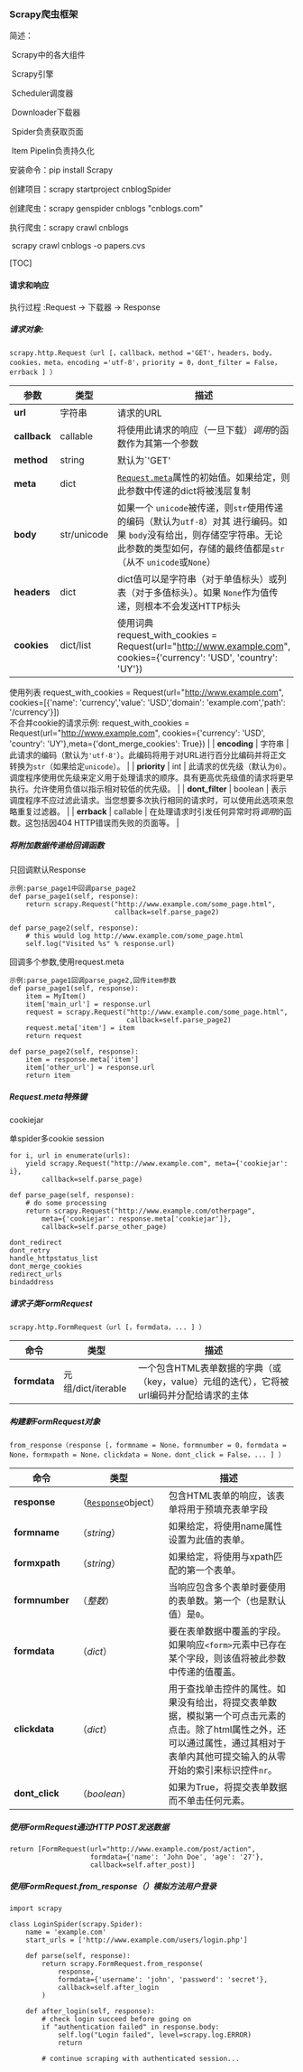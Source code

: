 ### Scrapy爬虫框架

简述：

​	Scrapy中的各大组件

​	Scrapy引擎

​	Scheduler调度器

​	Downloader下载器

​	Spider负责获取页面

​	Item Pipelin负责持久化

安装命令：pip install Scrapy

创建项目：scrapy startproject cnblogSpider

创建爬虫：scrapy genspider cnblogs "cnblogs.com"

执行爬虫：scrapy crawl cnblogs

​		 scrapy crawl cnblogs -o papers.cvs

[TOC]



#### 请求和响应

执行过程 :Request -> 下载器 -> Response

##### 请求对象:

```
scrapy.http.Request（url [，callback，method ='GET'，headers，body，cookies，meta，encoding ='utf-8'，priority = 0，dont_filter = False，errback ] ）
```

| 参数            | 类型        | 描述                                                         |
| --------------- | ----------- | ------------------------------------------------------------ |
| **url**         | 字符串      | 请求的URL                                                    |
| **callback**    | callable    | 将使用此请求的响应（一旦下载）*调用*的函数作为其第一个参数   |
| **method**      | string      | 默认为`'GET'                                                 |
| **meta**        | dict        | [`Request.meta`](https://scrapy-chs.readthedocs.io/zh_CN/0.24/topics/request-response.html#scrapy.http.Request.meta)属性的初始值。如果给定，则此参数中传递的dict将被浅层复制 |
| **body**        | str/unicode | 如果一个 `unicode`被传递，则`str`使用传递的编码（默认为`utf-8`）对其 进行编码。如果 `body`没有给出，则存储空字符串。无论此参数的类型如何，存储的最终值都是`str`（从不 `unicode`或`None`） |
| **headers**     | dict        | dict值可以是字符串（对于单值标头）或列表（对于多值标头）。如果 `None`作为值传递，则根本不会发送HTTP标头 |
| **cookies**     | dict/list   | 使用词典<br />request_with_cookies = Request(url="http://www.example.com", cookies={'currency': 'USD', 'country': 'UY'})<br />
使用列表
request_with_cookies = Request(url="http://www.example.com", cookies=[{'name': 'currency','value': 'USD','domain': 'example.com','path': '/currency'}])<br />
不合并cookie的请求示例:
request_with_cookies = Request(url="http://www.example.com", cookies={'currency': 'USD', 'country': 'UY'},meta={'dont_merge_cookies': True}) |
| **encoding**    | 字符串      | 此请求的编码（默认为`'utf-8'`）。此编码将用于对URL进行百分比编码并将正文转换为`str`（如果给定`unicode`）。 |
| **priority**    | int         | 此请求的优先级（默认为`0`）。调度程序使用优先级来定义用于处理请求的顺序。具有更高优先级值的请求将更早执行。允许使用负值以指示相对较低的优先级。 |
| **dont_filter** | boolean     | 表示调度程序不应过滤此请求。当您想要多次执行相同的请求时，可以使用此选项来忽略重复过滤器。 |
| **errback**     | callable    | 在处理请求时引发任何异常时将*调用*的函数。这包括因404 HTTP错误而失败的页面等。 |

##### 将附加数据传递给回调函数

只回调默认Response

```
示例:parse_page1中回调parse_page2
def parse_page1(self, response):
    return scrapy.Request("http://www.example.com/some_page.html",
                          callback=self.parse_page2)

def parse_page2(self, response):
    # this would log http://www.example.com/some_page.html
    self.log("Visited %s" % response.url)
```

回调多个参数,使用request.meta

```
示例:parse_page1回调parse_page2,回传item参数
def parse_page1(self, response):
    item = MyItem()
    item['main_url'] = response.url
    request = scrapy.Request("http://www.example.com/some_page.html",
                             callback=self.parse_page2)
    request.meta['item'] = item
    return request

def parse_page2(self, response):
    item = response.meta['item']
    item['other_url'] = response.url
    return item
```

##### Request.meta特殊键

cookiejar

单spider多cookie session

```
for i, url in enumerate(urls):
    yield scrapy.Request("http://www.example.com", meta={'cookiejar': i},
        callback=self.parse_page)
```

```
def parse_page(self, response):
    # do some processing
    return scrapy.Request("http://www.example.com/otherpage",
        meta={'cookiejar': response.meta['cookiejar']},
        callback=self.parse_other_page)
```



```
dont_redirect
dont_retry
handle_httpstatus_list
dont_merge_cookies
redirect_urls
bindaddress
```

##### 请求子类FormRequest

```
scrapy.http.FormRequest（url [，formdata，... ] ）
```

| 命令         | 类型               | 描述                                                         |
| ------------ | ------------------ | ------------------------------------------------------------ |
| **formdata** | 元组/dict/iterable | 一个包含HTML表单数据的字典（或（key，value）元组的迭代），它将被url编码并分配给请求的主体 |

##### 构建新FormRequest对象

```
from_response（response [，formname = None，formnumber = 0，formdata = None，formxpath = None，clickdata = None，dont_click = False，... ] ）
```

| 命令           | 类型                                                         | 描述                                                         |
| -------------- | ------------------------------------------------------------ | ------------------------------------------------------------ |
| **response**   | （[`Response`](https://scrapy-chs.readthedocs.io/zh_CN/0.24/topics/request-response.html#scrapy.http.Response)object） | 包含HTML表单的响应，该表单将用于预填充表单字段               |
| **formname**   | （*string*）                                                 | 如果给定，将使用name属性设置为此值的表单。                   |
| **formxpath**  | （*string*）                                                 | 如果给定，将使用与xpath匹配的第一个表单。                    |
| **formnumber** | （*整数*）                                                   | 当响应包含多个表单时要使用的表单数。第一个（也是默认值）是`0`。 |
| **formdata**   | （*dict*）                                                   | 要在表单数据中覆盖的字段。如果响应`<form>`元素中已存在某个字段，则该值将被此参数中传递的值覆盖。 |
| **clickdata**  | （*dict*）                                                   | 用于查找单击控件的属性。如果没有给出，将提交表单数据，模拟第一个可点击元素的点击。除了html属性之外，还可以通过属性，通过其相对于表单内其他可提交输入的从零开始的索引来标识控件`nr`。 |
| **dont_click** | （*boolean*）                                                | 如果为True，将提交表单数据而不单击任何元素。                 |

##### 使用FormRequest通过HTTP POST发送数据

```
return [FormRequest(url="http://www.example.com/post/action",
                    formdata={'name': 'John Doe', 'age': '27'},
                    callback=self.after_post)]
```

##### 使用FormRequest.from_response（）模拟方法用户登录

```
import scrapy

class LoginSpider(scrapy.Spider):
    name = 'example.com'
    start_urls = ['http://www.example.com/users/login.php']

    def parse(self, response):
        return scrapy.FormRequest.from_response(
            response,
            formdata={'username': 'john', 'password': 'secret'},
            callback=self.after_login
        )

    def after_login(self, response):
        # check login succeed before going on
        if "authentication failed" in response.body:
            self.log("Login failed", level=scrapy.log.ERROR)
            return

        # continue scraping with authenticated session...
```

